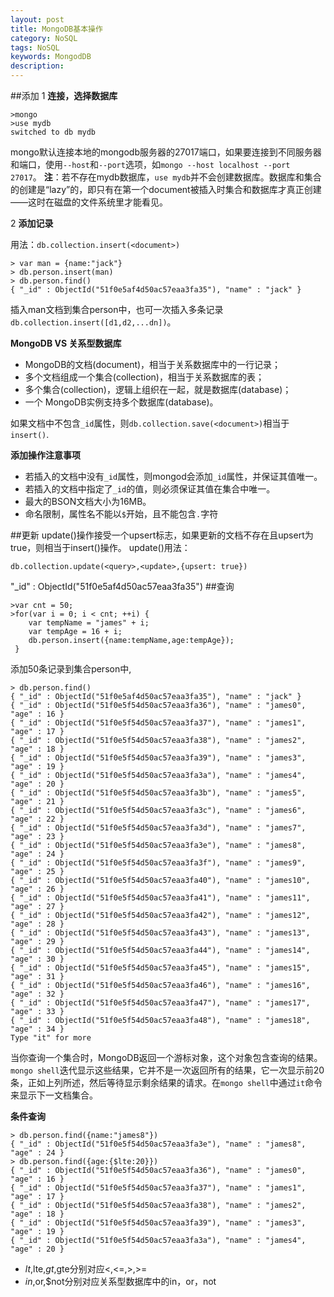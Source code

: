 ```yaml
---
layout: post
title: MongoDB基本操作
category: NoSQL
tags: NoSQL
keywords: MongodDB
description: 
---
```


##添加
1 **连接，选择数据库**

    >mongo 
    >use mydb
	switched to db mydb
mongo默认连接本地的mongodb服务器的27017端口，如果要连接到不同服务器和端口，使用`--host`和`--port`选项，如`mongo --host localhost --port 27017`。
**注**：若不存在mydb数据库，`use mydb`并不会创建数据库。数据库和集合的创建是“lazy”的，即只有在第一个document被插入时集合和数据库才真正创建——这时在磁盘的文件系统里才能看见。

2 **添加记录**

用法：`db.collection.insert(<document>)`

	> var man = {name:"jack"}
	> db.person.insert(man)
	> db.person.find()
	{ "_id" : ObjectId("51f0e5af4d50ac57eaa3fa35"), "name" : "jack" }
插入man文档到集合person中，也可一次插入多条记录`db.collection.insert([d1,d2,...dn])`。

**MongoDB VS 关系型数据库**

* MongoDB的文档(document)，相当于关系数据库中的一行记录；
* 多个文档组成一个集合(collection)，相当于关系数据库的表；
* 多个集合(collection)，逻辑上组织在一起，就是数据库(database)；
* 一个 MongoDB实例支持多个数据库(database)。

如果文档中不包含`_id`属性，则`db.collection.save(<document>)`相当于`insert()`.

**添加操作注意事项**

* 若插入的文档中没有`_id`属性，则mongod会添加`_id`属性，并保证其值唯一。
* 若插入的文档中指定了`_id`的值，则必须保证其值在集合中唯一。
* 最大的BSON文档大小为16MB。
* 命名限制，属性名不能以`$`开始，且不能包含`.`字符

##更新
update()操作接受一个upsert标志，如果更新的文档不存在且upsert为true，则相当于insert()操作。
update()用法：

	db.collection.update(<query>,<update>,{upsert: true})
"_id" : ObjectId("51f0e5af4d50ac57eaa3fa35")
##查询
    
    >var cnt = 50;
    >for(var i = 0; i < cnt; ++i) {
    	var tempName = "james" + i;
    	var tempAge = 16 + i;
    	db.person.insert({name:tempName,age:tempAge});
     }
添加50条记录到集合person中,

	> db.person.find()
	{ "_id" : ObjectId("51f0e5af4d50ac57eaa3fa35"), "name" : "jack" }
	{ "_id" : ObjectId("51f0e5f54d50ac57eaa3fa36"), "name" : "james0", "age" : 16 }
	{ "_id" : ObjectId("51f0e5f54d50ac57eaa3fa37"), "name" : "james1", "age" : 17 }
	{ "_id" : ObjectId("51f0e5f54d50ac57eaa3fa38"), "name" : "james2", "age" : 18 }
	{ "_id" : ObjectId("51f0e5f54d50ac57eaa3fa39"), "name" : "james3", "age" : 19 }
	{ "_id" : ObjectId("51f0e5f54d50ac57eaa3fa3a"), "name" : "james4", "age" : 20 }
	{ "_id" : ObjectId("51f0e5f54d50ac57eaa3fa3b"), "name" : "james5", "age" : 21 }
	{ "_id" : ObjectId("51f0e5f54d50ac57eaa3fa3c"), "name" : "james6", "age" : 22 }
	{ "_id" : ObjectId("51f0e5f54d50ac57eaa3fa3d"), "name" : "james7", "age" : 23 }
	{ "_id" : ObjectId("51f0e5f54d50ac57eaa3fa3e"), "name" : "james8", "age" : 24 }
	{ "_id" : ObjectId("51f0e5f54d50ac57eaa3fa3f"), "name" : "james9", "age" : 25 }
	{ "_id" : ObjectId("51f0e5f54d50ac57eaa3fa40"), "name" : "james10", "age" : 26 }
	{ "_id" : ObjectId("51f0e5f54d50ac57eaa3fa41"), "name" : "james11", "age" : 27 }
	{ "_id" : ObjectId("51f0e5f54d50ac57eaa3fa42"), "name" : "james12", "age" : 28 }
	{ "_id" : ObjectId("51f0e5f54d50ac57eaa3fa43"), "name" : "james13", "age" : 29 }
	{ "_id" : ObjectId("51f0e5f54d50ac57eaa3fa44"), "name" : "james14", "age" : 30 }
	{ "_id" : ObjectId("51f0e5f54d50ac57eaa3fa45"), "name" : "james15", "age" : 31 }
	{ "_id" : ObjectId("51f0e5f54d50ac57eaa3fa46"), "name" : "james16", "age" : 32 }
	{ "_id" : ObjectId("51f0e5f54d50ac57eaa3fa47"), "name" : "james17", "age" : 33 }
	{ "_id" : ObjectId("51f0e5f54d50ac57eaa3fa48"), "name" : "james18", "age" : 34 }
	Type "it" for more
当你查询一个集合时，MongoDB返回一个游标对象，这个对象包含查询的结果。`mongo shell`迭代显示这些结果，它并不是一次返回所有的结果，它一次显示前20条，正如上列所述，然后等待显示剩余结果的请求。在`mongo shell`中通过`it`命令来显示下一文档集合。

**条件查询**

	> db.person.find({name:"james8"})
	{ "_id" : ObjectId("51f0e5f54d50ac57eaa3fa3e"), "name" : "james8", "age" : 24 }
    > db.person.find({age:{$lte:20}})
    { "_id" : ObjectId("51f0e5f54d50ac57eaa3fa36"), "name" : "james0", "age" : 16 }
    { "_id" : ObjectId("51f0e5f54d50ac57eaa3fa37"), "name" : "james1", "age" : 17 }
    { "_id" : ObjectId("51f0e5f54d50ac57eaa3fa38"), "name" : "james2", "age" : 18 }
    { "_id" : ObjectId("51f0e5f54d50ac57eaa3fa39"), "name" : "james3", "age" : 19 }
    { "_id" : ObjectId("51f0e5f54d50ac57eaa3fa3a"), "name" : "james4", "age" : 20 }
* $lt,$lte,$gt,$gte分别对应<,<=,>,>=
* $in,$or,$not分别对应关系型数据库中的in，or，not
